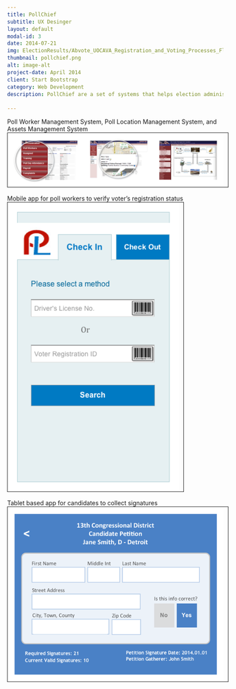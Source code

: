 ```yaml
---
title: PollChief
subtitle: UX Desinger
layout: default
modal-id: 3
date: 2014-07-21
img: ElectionResults/Abvote_UOCAVA_Registration_and_Voting_Processes_Flow.png
thumbnail: pollchief.png
alt: image-alt
project-date: April 2014
client: Start Bootstrap
category: Web Development
description: PollChief are a set of systems that helps election administrators manage election assets, polling locations, poll workers, and call centers. I participated in designing some processes and interfaces for the web and mobile applications.  

---
```

Poll Worker Management System, Poll Location Management System, and Assets Management System    
<img src="img/portfolio/Pollchief/pls_pws_pas.png" width="800px" border="1px" style="PADDING-RIGHT: 10px"> 

Mobile app for poll workers to verify voter’s registration status  
<img src="img/portfolio/Pollchief/Plocation.png" width="400px" border="1px" style="PADDING-RIGHT: 10px"> 

Tablet based app for candidates to collect signatures  
<img src="img/portfolio/Pollchief/iPetitioner_info_input.png" width="600px" border="1px" style="PADDING-RIGHT: 10px"> 